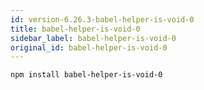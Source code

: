 ```yaml
---
id: version-6.26.3-babel-helper-is-void-0
title: babel-helper-is-void-0
sidebar_label: babel-helper-is-void-0
original_id: babel-helper-is-void-0
---
```


```sh
npm install babel-helper-is-void-0
```

